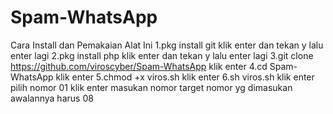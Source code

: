 # Spam-WhatsApp
Cara Install dan Pemakaian Alat Ini
1.pkg install git klik enter dan tekan y lalu enter lagi
2.pkg install php klik enter dan tekan y lalu enter lagi
3.git clone https://github.com/viroscyber/Spam-WhatsApp klik enter
4.cd Spam-WhatsApp klik enter
5.chmod +x viros.sh klik enter
6.sh viros.sh klik enter
pilih nomor 01 klik enter
masukan nomor target nomor yg dimasukan awalannya harus 08 

